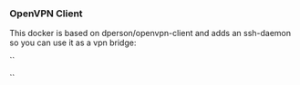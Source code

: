 ### OpenVPN Client ###

This docker is based on dperson/openvpn-client and adds an ssh-daemon so you can use it as a vpn bridge:

``

``

